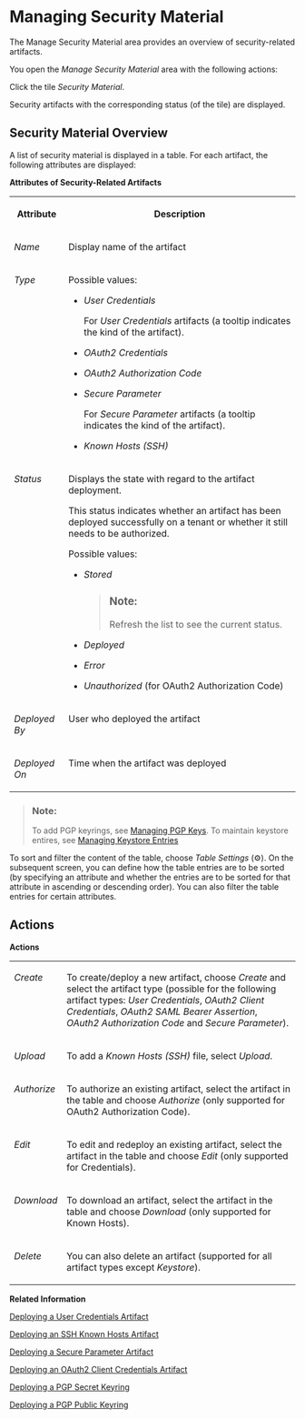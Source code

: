 <!-- loiob8ccb53b9ec44652b885476f02184a0f -->

<link rel="stylesheet" type="text/css" href="../css/sap-icons.css"/>

# Managing Security Material

The Manage Security Material area provides an overview of security-related artifacts.

You open the *Manage Security Material* area with the following actions:

Click the tile *Security Material*.

Security artifacts with the corresponding status \(of the tile\) are displayed.



## Security Material Overview

A list of security material is displayed in a table. For each artifact, the following attributes are displayed:

**Attributes of Security-Related Artifacts**


<table>
<tr>
<th valign="top">

Attribute

</th>
<th valign="top">

Description

</th>
</tr>
<tr>
<td valign="top">

*Name* 

</td>
<td valign="top">

Display name of the artifact

</td>
</tr>
<tr>
<td valign="top">

*Type* 

</td>
<td valign="top">

Possible values:

-   *User Credentials*

    For *User Credentials* artifacts \(a tooltip indicates the kind of the artifact\).

-   *OAuth2 Credentials*
-   *OAuth2 Authorization Code*

-   *Secure Parameter*

    For *Secure Parameter* artifacts \(a tooltip indicates the kind of the artifact\).

-   *Known Hosts \(SSH\)*




</td>
</tr>
<tr>
<td valign="top">

*Status* 

</td>
<td valign="top">

Displays the state with regard to the artifact deployment.

This status indicates whether an artifact has been deployed successfully on a tenant or whether it still needs to be authorized.

Possible values:

-   *Stored* 

    > ### Note:  
    > Refresh the list to see the current status.

-   *Deployed* 

-   *Error*

-   *Unauthorized* \(for OAuth2 Authorization Code\)




</td>
</tr>
<tr>
<td valign="top">

*Deployed By* 

</td>
<td valign="top">

User who deployed the artifact

</td>
</tr>
<tr>
<td valign="top">

*Deployed On* 

</td>
<td valign="top">

Time when the artifact was deployed

</td>
</tr>
</table>

> ### Note:  
> To add PGP keyrings, see [Managing PGP Keys](managing-pgp-keys-cd478a7.md). To maintain keystore entires, see [Managing Keystore Entries](managing-keystore-entries-2dc8942.md)

To sort and filter the content of the table, choose *Table Settings* \(:gear:\). On the subsequent screen, you can define how the table entries are to be sorted \(by specifying an attribute and whether the entries are to be sorted for that attribute in ascending or descending order\). You can also filter the table entries for certain attributes.



## Actions

**Actions**


<table>
<tr>
<td valign="top">

*Create*

</td>
<td valign="top">

To create/deploy a new artifact, choose *Create* and select the artifact type \(possible for the following artifact types: *User Credentials*, *OAuth2 Client Credentials*, *OAuth2 SAML Bearer Assertion*, *OAuth2 Authorization Code* and *Secure Parameter*\).

</td>
</tr>
<tr>
<td valign="top">

*Upload*

</td>
<td valign="top">

To add a *Known Hosts \(SSH\)* file, select *Upload*.

</td>
</tr>
<tr>
<td valign="top">

*Authorize*

</td>
<td valign="top">

To authorize an existing artifact, select the artifact in the table and choose *Authorize* \(only supported for OAuth2 Authorization Code\).

</td>
</tr>
<tr>
<td valign="top">

*Edit*

</td>
<td valign="top">

To edit and redeploy an existing artifact, select the artifact in the table and choose *Edit* \(only supported for Credentials\).

</td>
</tr>
<tr>
<td valign="top">

*Download*

</td>
<td valign="top">

To download an artifact, select the artifact in the table and choose *Download* \(only supported for Known Hosts\).

</td>
</tr>
<tr>
<td valign="top">

*Delete*

</td>
<td valign="top">

You can also delete an artifact \(supported for all artifact types except *Keystore*\).

</td>
</tr>
</table>

**Related Information**  


[Deploying a User Credentials Artifact](deploying-a-user-credentials-artifact-6912d63.md "To set up a connection using basic authentication or username token authentication, you have to specify the required attributes (for example, user name and password).")

[Deploying an SSH Known Hosts Artifact](deploying-an-ssh-known-hosts-artifact-46da324.md "This artifact type specifies the known hosts file used when configuring secure connectivity based on SSH File Transfer Protocol (SFTP).")

[Deploying a Secure Parameter Artifact](deploying-a-secure-parameter-artifact-4641d6c.md "Use the secure parameter artifact to deploy confidential data, for example, for custom adapters.")

[Deploying an OAuth2 Client Credentials Artifact](deploying-an-oauth2-client-credentials-artifact-801b106.md "Many web servers use OAuth 2.0 for authorization purposes. If you want to connect to a system that uses OAuth 2.0 authentication, you need to deploy an OAuth2 Credentials artifact using the following procedure.")

[Deploying a PGP Secret Keyring](deploying-a-pgp-secret-keyring-9d8e1a9.md "This artifact contains the PGP secret keys for the usage of Open Pretty Good Privacy (PGP). The private key enables the tenant to decrypt or sign messages.")

[Deploying a PGP Public Keyring](deploying-a-pgp-public-keyring-7f04458.md "This artifact contains the public key that enables the tenant to encrypt or verify messages using the Pretty Good Privacy (PGP) standard.")

